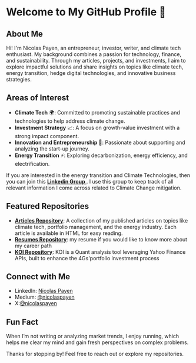# Welcome to My GitHub Profile 👋

## About Me

Hi! I'm Nicolas Payen, an entrepreneur, investor, writer, and climate tech enthusiast. 
My background combines a passion for technology, finance, and sustainability. Through my articles, projects, and investments, I aim to explore impactful solutions and share insights on topics like climate tech, energy transition, hedge digital technologies, and innovative business strategies. 

## Areas of Interest

- **Climate Tech** 🌍: Committed to promoting sustainable practices and technologies to help address climate change. 
- **Investment Strategy** 📈: A focus on growth-value investment with a strong impact component.
- **Innovation and Entrepreneurship** 🚀: Passionate about supporting and analyzing the start-up journey.
- **Energy Transition** ⚡: Exploring decarbonization, energy efficiency, and electrification.

If you are interested in the energy transition and Climate Technologies, then you can join this **[Linkedin Group ](https://www.linkedin.com/groups/12485043/)**. I use this group to keep track of all relevant information I come across related to Climate Change mitigation.

## Featured Repositories

- **[Articles Repository](https://github.com/nicolaspayen1978/Articles)**: A collection of my published articles on topics like climate tech, portfolio management, and the energy industry. Each article is available in HTML for easy reading.
- **[Resumes Repository](https://github.com/nicolaspayen1978/Resumes)**: my resume if you would like to know more about my career path
- **[KOI Repository](https://github.com/nicolaspayen1978/KOI)**: KOI is a Quant analysis tool leveraging Yahoo Finance APIs, built to enhance the 4Gs'portfolio investment process

## Connect with Me

- LinkedIn: [Nicolas Payen](https://www.linkedin.com/in/nicolaspayen)
- Medium: [@nicolaspayen](https://medium.com/@nicolaspayen)
- X:[@nicolaspayen](https://x.com/nicolaspayen)

## Fun Fact

When I’m not writing or analyzing market trends, I enjoy running, which helps me clear my mind and gain fresh perspectives on complex problems.

Thanks for stopping by! Feel free to reach out or explore my repositories.
